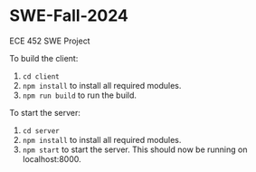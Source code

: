 # SWE-Fall-2024
ECE 452 SWE Project

To build the client:
1. `cd client`
2. `npm install` to install all required modules.
3. `npm run build` to run the build.

To start the server:
1. `cd server`
2. `npm install` to install all required modules.
3. `npm start` to start the server. This should now be running on localhost:8000.